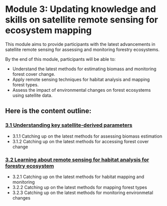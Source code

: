 # Module 3: Updating knowledge and skills on satellite remote sensing for ecosystem mapping
This module aims to provide participants with the latest advancements in satellite remote sensing for assessing and monitoring forestry ecosystems. 

By the end of this module, participants will be able to:
- Understand the latest methods for estimating biomass and monitoring forest cover change.
- Apply remote sensing techniques for habitat analysis and mapping forest types.
- Assess the impact of environmental changes on forest ecosystems using satellite data.

## Here is the content outline:
### [3.1 Understanding key satellite-derived parameters](subsections/00003/3.1.ecosystem.ipynb)
  - 3.1.1 Catching up on the latest methods for assessing biomass estimation
  - 3.1.2 Catching up on the latest methods for accessing forest cover change
### [3.2 Learning about remote sensing for habitat analysis for forestry ecosystem](subsections/00003/3.1.ecosystem.ipynb)
  - 3.2.1 Catching up on the latest methods for habitat mapping and monitoring
  - 3.2.2 Catching up on the latest methods for mapping forest types
  - 3.2.3 Catching up on the latest methods for monitoring environmetal changes 

```python

```
